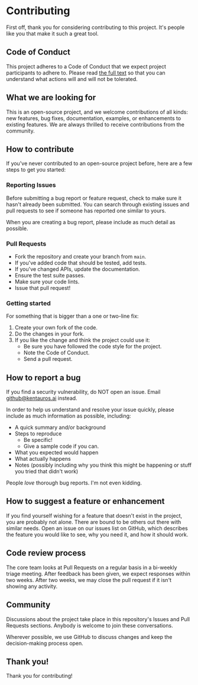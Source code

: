 # Contributing

First off, thank you for considering contributing to this project. It's people like you that make it such a great tool.

## Code of Conduct

This project adheres to a Code of Conduct that we expect project participants to adhere to. Please read [the full text](CODE_OF_CONDUCT.md) so that you can understand what actions will and will not be tolerated.

## What we are looking for

This is an open-source project, and we welcome contributions of all kinds: new features, bug fixes, documentation, examples, or enhancements to existing features. We are always thrilled to receive contributions from the community.

## How to contribute

If you've never contributed to an open-source project before, here are a few steps to get you started:

### Reporting Issues

Before submitting a bug report or feature request, check to make sure it hasn't already been submitted. You can search through existing issues and pull requests to see if someone has reported one similar to yours.

When you are creating a bug report, please include as much detail as possible.

### Pull Requests

- Fork the repository and create your branch from `main`.
- If you've added code that should be tested, add tests.
- If you've changed APIs, update the documentation.
- Ensure the test suite passes.
- Make sure your code lints.
- Issue that pull request!

### Getting started

For something that is bigger than a one or two-line fix:

1. Create your own fork of the code.
2. Do the changes in your fork.
3. If you like the change and think the project could use it:
    - Be sure you have followed the code style for the project.
    - Note the Code of Conduct.
    - Send a pull request.

## How to report a bug

If you find a security vulnerability, do NOT open an issue. Email github@kentauros.ai instead.

In order to help us understand and resolve your issue quickly, please include as much information as possible, including:

- A quick summary and/or background
- Steps to reproduce
  - Be specific!
  - Give a sample code if you can.
- What you expected would happen
- What actually happens
- Notes (possibly including why you think this might be happening or stuff you tried that didn't work)

People *love* thorough bug reports. I'm not even kidding.

## How to suggest a feature or enhancement

If you find yourself wishing for a feature that doesn't exist in the project, you are probably not alone. There are bound to be others out there with similar needs. Open an issue on our issues list on GitHub, which describes the feature you would like to see, why you need it, and how it should work.

## Code review process

The core team looks at Pull Requests on a regular basis in a bi-weekly triage meeting. After feedback has been given, we expect responses within two weeks. After two weeks, we may close the pull request if it isn't showing any activity.

## Community

Discussions about the project take place in this repository's Issues and Pull Requests sections. Anybody is welcome to join these conversations.

Wherever possible, we use GitHub to discuss changes and keep the decision-making process open.

## Thank you!

Thank you for contributing!
